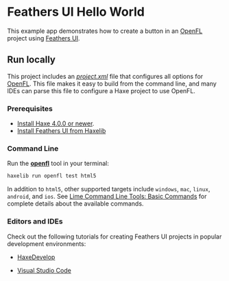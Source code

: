 # Feathers UI Hello World

This example app demonstrates how to create a button in an [OpenFL](https://openfl.org/) project using [Feathers UI](https://feathersui.com/).

## Run locally

This project includes an [*project.xml*](https://lime.software/docs/project-files/xml-format/) file that configures all options for [OpenFL](https://openfl.org/). This file makes it easy to build from the command line, and many IDEs can parse this file to configure a Haxe project to use OpenFL.

### Prerequisites

* [Install Haxe 4.0.0 or newer](https://haxe.org/download/).
* [Install Feathers UI from Haxelib](https://feathersui.com/learn/haxe-openfl/installation/)

### Command Line

Run the [**openfl**](https://www.openfl.org/learn/haxelib/docs/tools/) tool in your terminal:

```sh
haxelib run openfl test html5
```

In addition to `html5`, other supported targets include `windows`, `mac`, `linux`, `android`, and `ios`. See [Lime Command Line Tools: Basic Commands](https://lime.software/docs/command-line-tools/basic-commands/) for complete details about the available commands.

### Editors and IDEs

Check out the following tutorials for creating Feathers UI projects in popular development environments:

- [HaxeDevelop](https://feathersui.com/learn/haxe-openfl/haxedevelop/)

- [Visual Studio Code](https://feathersui.com/learn/haxe-openfl/visual-studio-code/)
